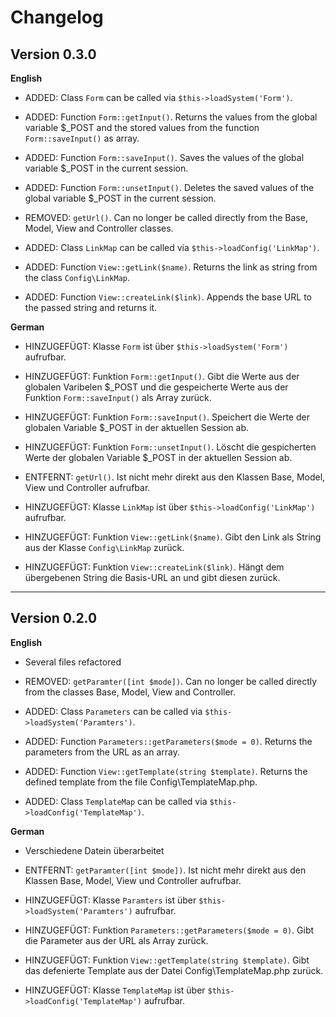 # Changelog

## Version 0.3.0

**English**

- ADDED: Class `Form` can be called via `$this->loadSystem('Form')`.

- ADDED: Function `Form::getInput()`. Returns the values from the global variable $_POST and the stored values from the function `Form::saveInput()` as array.

- ADDED: Function `Form::saveInput()`. Saves the values of the global variable $_POST in the current session.

- ADDED: Function `Form::unsetInput()`. Deletes the saved values of the global variable $_POST in the current session.

- REMOVED: `getUrl()`. Can no longer be called directly from the Base, Model, View and Controller classes.

- ADDED: Class `LinkMap` can be called via `$this->loadConfig('LinkMap')`.

- ADDED: Function `View::getLink($name)`. Returns the link as string from the class `Config\LinkMap`.

- ADDED: Function `View::createLink($link)`. Appends the base URL to the passed string and returns it.

**German**

- HINZUGEFÜGT: Klasse `Form` ist über `$this->loadSystem('Form')` aufrufbar.

- HINZUGEFÜGT: Funktion `Form::getInput()`. Gibt die Werte aus der globalen Varibelen $_POST und die gespeicherte Werte aus der Funktion `Form::saveInput()` als Array zurück.

- HINZUGEFÜGT: Funktion `Form::saveInput()`. Speichert die Werte der globalen Variable $_POST in der aktuellen Session ab.

- HINZUGEFÜGT: Funktion `Form::unsetInput()`. Löscht die gespicherten Werte der globalen Variable $_POST in der aktuellen Session ab.

- ENTFERNT: `getUrl()`. Ist nicht mehr direkt aus den Klassen Base, Model, View und Controller aufrufbar.

- HINZUGEFÜGT: Klasse `LinkMap` ist über `$this->loadConfig('LinkMap')` aufrufbar.

- HINZUGEFÜGT: Funktion `View::getLink($name)`. Gibt den Link als String aus der Klasse `Config\LinkMap` zurück.

- HINZUGEFÜGT: Funktion `View::createLink($link)`. Hängt dem übergebenen String die Basis-URL an und gibt diesen zurück.

---

## Version 0.2.0

**English**

- Several files refactored

- REMOVED: `getParamter([int $mode])`. Can no longer be called directly from the classes Base, Model, View and Controller.

- ADDED: Class `Parameters` can be called via `$this->loadSystem('Paramters')`.

- ADDED: Function `Parameters::getParameters($mode = 0)`. Returns the parameters from the URL as an array.

- ADDED: Function `View::getTemplate(string $template)`. Returns the defined template from the file Config\TemplateMap.php.

- ADDED: Class `TemplateMap` can be called via `$this->loadConfig('TemplateMap')`.

**German**

- Verschiedene Datein überarbeitet

- ENTFERNT: `getParamter([int $mode])`. Ist nicht mehr direkt aus den Klassen Base, Model, View und Controller aufrufbar.

- HINZUGEFÜGT: Klasse `Paramters` ist über `$this->loadSystem('Paramters')` aufrufbar.

- HINZUGEFÜGT: Funktion `Parameters::getParameters($mode = 0)`. Gibt die Parameter aus der URL als Array zurück.

- HINZUGEFÜGT: Funktion `View::getTemplate(string $template)`. Gibt das defenierte Template aus der Datei Config\TemplateMap.php zurück.

- HINZUGEFÜGT: Klasse `TemplateMap` ist über `$this->loadConfig('TemplateMap')` aufrufbar.
